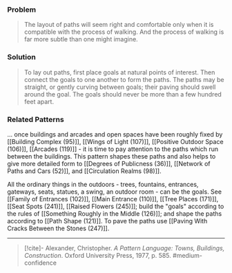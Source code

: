 ### Problem
>The layout of paths will seem right and comfortable only when it is compatible with the process of walking. And the process of walking is far more subtle than one might imagine.

### Solution
>To lay out paths, first place goals at natural points of interest. Then connect the goals to one another to form the paths. The paths may be straight, or gently curving between goals; their paving should swell around the goal. The goals should never be more than a few hundred feet apart.

### Related Patterns
... once buildings and arcades and open spaces have been roughly fixed by [[Building Complex (95)]], [[Wings of Light (107)]], [[Positive Outdoor Space (106)]], [[Arcades (119)]] - it is time to pay attention to the paths which run between the buildings. This pattern shapes these paths and also helps to give more detailed form to [[Degrees of Publicness (36)]], [[Network of Paths and Cars (52)]], and [[Circulation Realms (98)]].

All the ordinary things in the outdoors - trees, fountains, entrances, gateways, seats, statues, a swing, an outdoor room - can be the goals. See [[Family of Entrances (102)]], [[Main Entrance (110)]], [[Tree Places (171)]], [[Seat Spots (241)]], [[Raised Flowers (245)]]; build the "goals" according to the rules of [[Something Roughly in the Middle (126)]]; and shape the paths according to [[Path Shape (121)]]. To pave the paths use [[Paving With Cracks Between the Stones (247)]].

---

> [!cite]- Alexander, Christopher. _A Pattern Language: Towns, Buildings, Construction_. Oxford University Press, 1977, p. 585.
> #medium-confidence 